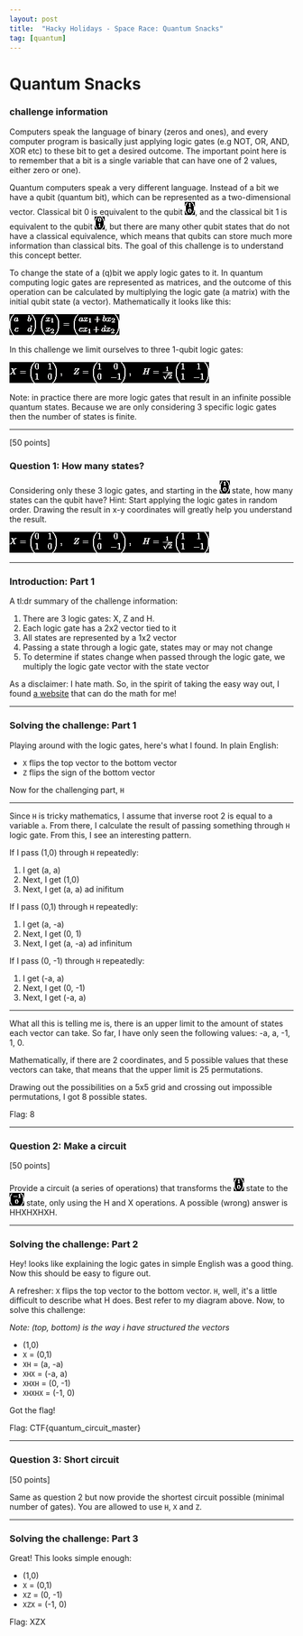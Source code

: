 ```yaml
---
layout: post
title:  "Hacky Holidays - Space Race: Quantum Snacks"
tag: [quantum]
---
```


# Quantum Snacks

### **challenge information**

Computers speak the language of binary (zeros and ones), and every computer program is basically just applying logic gates (e.g NOT, OR, AND, XOR etc) to these bit to get a desired outcome. The important point here is to remember that a bit is a single variable that can have one of 2 values, either zero or one).

Quantum computers speak a very different language. Instead of a bit we have a qubit (quantum bit), which can be represented as a two-dimensional vector. Classical bit 0 is equivalent to the qubit 
![Quantum%20Snacks%2070b44c71164b4df1b99dbcb625bd03d3/Untitled.png](/images/Quantum-Snacks-images/Untitled.png), and the classical bit 1 is equivalent to the qubit ![Quantum%20Snacks%2070b44c71164b4df1b99dbcb625bd03d3/Untitled%201.png](/images/Quantum-Snacks-images/Untitled1.png), but there are many other qubit states that do not have a classical equivalence, which means that qubits can store much more information than classical bits. The goal of this challenge is to understand this concept better.

To change the state of a (q)bit we apply logic gates to it. In quantum computing logic gates are represented as matrices, and the outcome of this operation can be calculated by multiplying the logic gate (a matrix) with the initial qubit state (a vector). Mathematically it looks like this:

![Quantum%20Snacks%2070b44c71164b4df1b99dbcb625bd03d3/Untitled%202.png](/images/Quantum-Snacks-images/Untitled2.png)

In this challenge we limit ourselves to three 1-qubit logic gates:

![Quantum%20Snacks%2070b44c71164b4df1b99dbcb625bd03d3/Untitled%203.png](/images/Quantum-Snacks-images/Untitled3.png)

Note: in practice there are more logic gates that result in an infinite possible quantum states. Because we are only considering 3 specific logic gates then the number of states is finite.

---

[50 points]

### Question 1: How many states?

Considering only these 3 logic gates, and starting in the ![Quantum%20Snacks%2070b44c71164b4df1b99dbcb625bd03d3/Untitled%204.png](/images/Quantum-Snacks-images/Untitled4.png) state, how many states can the qubit have? Hint: Start applying the logic gates in random order. Drawing the result in x-y coordinates will greatly help you understand the result.

![Quantum%20Snacks%2070b44c71164b4df1b99dbcb625bd03d3/Untitled%205.png](/images/Quantum-Snacks-images/Untitled5.png)

---

### Introduction: Part 1

A tl:dr summary of the challenge information:

1. There are 3 logic gates: X, Z and H.
2. Each logic gate has a 2x2 vector tied to it
3. All states are represented by a 1x2 vector
4. Passing a state through a logic gate, states may or may not change
5. To determine if states change when passed through the logic gate, we multiply the logic gate vector with the state vector

As a disclaimer: I hate math. So, in the spirit of taking the easy way out, I found [a website](https://matrixcalc.org/en/) that can do the math for me!

---

### Solving the challenge: Part 1

Playing around with the logic gates, here's what I found. In plain English:

- `X` flips the top vector to the bottom vector
- `Z` flips the sign of the bottom vector

Now for the challenging part, `H`

---

Since `H` is tricky mathematics, I assume that inverse root 2 is equal to a variable `a`. From there, I calculate the result of passing something through `H` logic gate. From this, I see an interesting pattern.

If I pass (1,0) through `H` repeatedly:

1. I get (a, a)
2. Next, I get (1,0)
3. Next, I get (a, a) ad inifitum

If I pass (0,1) through `H` repeatedly:

1. I get (a, -a)
2. Next, I get (0, 1)
3. Next, I get (a, -a) ad infinitum

If I pass (0, -1) through `H` repeatedly:

1. I get (-a, a)
2. Next, I get (0, -1)
3. Next, I get (-a, a)

---

What all this is telling me is, there is an upper limit to the amount of states each vector can take. So far, I have only seen the following values: -a, a, -1, 1, 0.

Mathematically, if there are 2 coordinates, and 5 possible values that these vectors can take, that means that the upper limit is 25 permutations.

Drawing out the possibilities on a 5x5 grid and crossing out impossible permutations, I got 8 possible states.

Flag: 8

---

### Question 2: Make a circuit

[50 points]

Provide a circuit (a series of operations) that transforms the ![Quantum%20Snacks%2070b44c71164b4df1b99dbcb625bd03d3/Untitled%206.png](/images/Quantum-Snacks-images/Untitled6.png) state to the ![Quantum%20Snacks%2070b44c71164b4df1b99dbcb625bd03d3/Untitled%207.png](/images/Quantum-Snacks-images/Untitled7.png) state, only using the H and X operations. A possible (wrong) answer is HHXHXHXH.

---

### Solving the challenge: Part 2

Hey! looks like explaining the logic gates in simple English was a good thing. Now this should be easy to figure out.

A refresher: `X` flips the top vector to the bottom vector. `H`, well, it's a little difficult to describe what H does. Best refer to my diagram above. Now, to solve this challenge:

*Note: (top, bottom) is the way i have structured the vectors*

- (1,0)
- `X` = (0,1)
- `XH` = (a, -a)
- `XHX` = (-a, a)
- `XHXH` = (0, -1)
- `XHXHX` = (-1, 0)

Got the flag!

Flag: CTF{quantum_circuit_master}

---

### Question 3: Short circuit

[50 points]

Same as question 2 but now provide the shortest circuit possible (minimal number of gates). You are allowed to use `H`, `X` and `Z`.

---

### Solving the challenge: Part 3

Great! This looks simple enough:

- (1,0)
- `X` = (0,1)
- `XZ` = (0, -1)
- `XZX` = (-1, 0)

Flag: XZX
